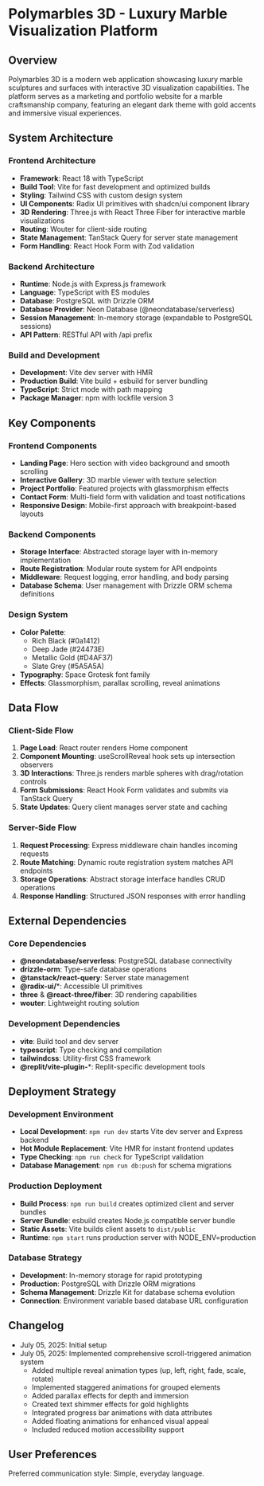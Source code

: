# Polymarbles 3D - Luxury Marble Visualization Platform

## Overview

Polymarbles 3D is a modern web application showcasing luxury marble sculptures and surfaces with interactive 3D visualization capabilities. The platform serves as a marketing and portfolio website for a marble craftsmanship company, featuring an elegant dark theme with gold accents and immersive visual experiences.

## System Architecture

### Frontend Architecture
- **Framework**: React 18 with TypeScript
- **Build Tool**: Vite for fast development and optimized builds
- **Styling**: Tailwind CSS with custom design system
- **UI Components**: Radix UI primitives with shadcn/ui component library
- **3D Rendering**: Three.js with React Three Fiber for interactive marble visualizations
- **Routing**: Wouter for client-side routing
- **State Management**: TanStack Query for server state management
- **Form Handling**: React Hook Form with Zod validation

### Backend Architecture
- **Runtime**: Node.js with Express.js framework
- **Language**: TypeScript with ES modules
- **Database**: PostgreSQL with Drizzle ORM
- **Database Provider**: Neon Database (@neondatabase/serverless)
- **Session Management**: In-memory storage (expandable to PostgreSQL sessions)
- **API Pattern**: RESTful API with /api prefix

### Build and Development
- **Development**: Vite dev server with HMR
- **Production Build**: Vite build + esbuild for server bundling
- **TypeScript**: Strict mode with path mapping
- **Package Manager**: npm with lockfile version 3

## Key Components

### Frontend Components
- **Landing Page**: Hero section with video background and smooth scrolling
- **Interactive Gallery**: 3D marble viewer with texture selection
- **Project Portfolio**: Featured projects with glassmorphism effects
- **Contact Form**: Multi-field form with validation and toast notifications
- **Responsive Design**: Mobile-first approach with breakpoint-based layouts

### Backend Components
- **Storage Interface**: Abstracted storage layer with in-memory implementation
- **Route Registration**: Modular route system for API endpoints
- **Middleware**: Request logging, error handling, and body parsing
- **Database Schema**: User management with Drizzle ORM schema definitions

### Design System
- **Color Palette**: 
  - Rich Black (#0a1412)
  - Deep Jade (#24473E) 
  - Metallic Gold (#D4AF37)
  - Slate Grey (#5A5A5A)
- **Typography**: Space Grotesk font family
- **Effects**: Glassmorphism, parallax scrolling, reveal animations

## Data Flow

### Client-Side Flow
1. **Page Load**: React router renders Home component
2. **Component Mounting**: useScrollReveal hook sets up intersection observers
3. **3D Interactions**: Three.js renders marble spheres with drag/rotation controls
4. **Form Submissions**: React Hook Form validates and submits via TanStack Query
5. **State Updates**: Query client manages server state and caching

### Server-Side Flow
1. **Request Processing**: Express middleware chain handles incoming requests
2. **Route Matching**: Dynamic route registration system matches API endpoints
3. **Storage Operations**: Abstract storage interface handles CRUD operations
4. **Response Handling**: Structured JSON responses with error handling

## External Dependencies

### Core Dependencies
- **@neondatabase/serverless**: PostgreSQL database connectivity
- **drizzle-orm**: Type-safe database operations
- **@tanstack/react-query**: Server state management
- **@radix-ui/***: Accessible UI primitives
- **three** & **@react-three/fiber**: 3D rendering capabilities
- **wouter**: Lightweight routing solution

### Development Dependencies
- **vite**: Build tool and dev server
- **typescript**: Type checking and compilation
- **tailwindcss**: Utility-first CSS framework
- **@replit/vite-plugin-***: Replit-specific development tools

## Deployment Strategy

### Development Environment
- **Local Development**: `npm run dev` starts Vite dev server and Express backend
- **Hot Module Replacement**: Vite HMR for instant frontend updates
- **Type Checking**: `npm run check` for TypeScript validation
- **Database Management**: `npm run db:push` for schema migrations

### Production Deployment
- **Build Process**: `npm run build` creates optimized client and server bundles
- **Server Bundle**: esbuild creates Node.js compatible server bundle
- **Static Assets**: Vite builds client assets to `dist/public`
- **Runtime**: `npm start` runs production server with NODE_ENV=production

### Database Strategy
- **Development**: In-memory storage for rapid prototyping
- **Production**: PostgreSQL with Drizzle ORM migrations
- **Schema Management**: Drizzle Kit for database schema evolution
- **Connection**: Environment variable based database URL configuration

## Changelog

- July 05, 2025: Initial setup
- July 05, 2025: Implemented comprehensive scroll-triggered animation system
  - Added multiple reveal animation types (up, left, right, fade, scale, rotate)
  - Implemented staggered animations for grouped elements
  - Added parallax effects for depth and immersion
  - Created text shimmer effects for gold highlights
  - Integrated progress bar animations with data attributes
  - Added floating animations for enhanced visual appeal
  - Included reduced motion accessibility support

## User Preferences

Preferred communication style: Simple, everyday language.